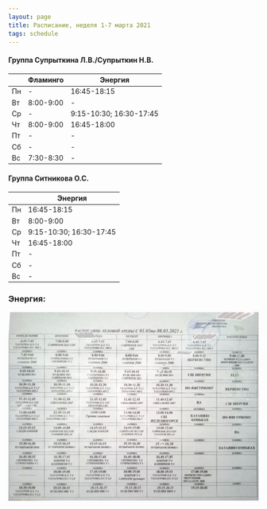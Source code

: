 ```yaml
---
layout: page
title: Расписание, неделя 1-7 марта 2021
tags: schedule
---
```


#### Группа Супрыткина Л.В./Супрыткин Н.В.

|        | Фламинго                       			| Энергия                   |
|--------|--------------------------------------|-------------------------------|
| Пн     | -                             				| 16:45-18:15    				|
| Вт     | 8:00-9:00                     				| -               				|
| Ср     |  -                            				| 9:15-10:30; 16:30-17:45       |
| Чт     | 8:00-9:00                     				| 16:45-18:00    				|
| Пт     |           -                    			    |  -             				|
| Сб     |            -                   			    | -				                |
| Вс     | 7:30-8:30                    				| -  				            |

#### Группа Ситникова О.С.

|        | Энергия        				|
|--------|------------------------|
| Пн     | 16:45-18:15    				|
| Вт     | 8:00-9:00      				|
| Ср     | 9:15-10:30; 16:30-17:45      |
| Чт     | 16:45-18:00    				|
| Пт     |  -             				|
| Сб     | -				            |
| Вс     | -  				            |


### Энергия:
![фото расписания](/sources/schedule/4cCKTrGbyKY.jpg)

